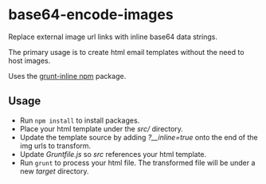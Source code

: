 # base64-encode-images

Replace external image url links with inline base64 data strings. 

The primary usage is to create html email templates without the need to host images.

Uses the [grunt-inline npm](https://github.com/chyingp/grunt-inline) package. 

## Usage
* Run `npm install` to install packages.
* Place your html template under the *src/* directory. 
* Update the template source by adding *?__inline=true* onto the end of the img urls to transform.
* Update *Gruntfile.js* so *src* references your html template.
* Run `grunt` to process your html file. The transformed file will be under a new *target* directory.
